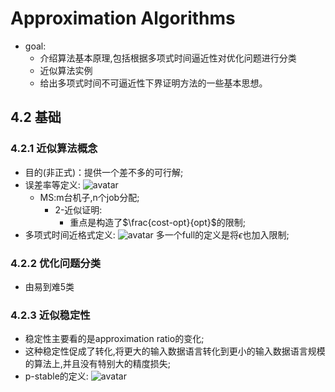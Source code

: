 # Approximation Algorithms
- goal:
  - 介绍算法基本原理,包括根据多项式时间逼近性对优化问题进行分类
  - 近似算法实例
  - 给出多项式时间不可逼近性下界证明方法的一些基本思想。

## 4.2 基础

### 4.2.1 近似算法概念
- 目的(非正式)：提供一个差不多的可行解;
- 误差率等定义:
  ![avatar](/pic/JH4_1.png)
  - MS:m台机子,n个job分配;
    - 2-近似证明:
      - 重点是构造了$\frac{cost-opt}{opt}$的限制;
- 多项式时间近格式定义:
  ![avatar](/pic/JH4_2.png)
  多一个full的定义是将$\epsilon$也加入限制;

### 4.2.2 优化问题分类
- 由易到难5类

### 4.2.3 近似稳定性
- 稳定性主要看的是approximation ratio的变化;
- 这种稳定性促成了转化,将更大的输入数据语言转化到更小的输入数据语言规模的算法上,并且没有特别大的精度损失;
- p-stable的定义:
  ![avatar](/pic/JH4_3.png)






















